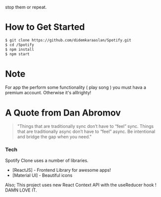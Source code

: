 stop them or repeat.

# How to Get Started

```sh
$ git clone https://github.com/didemkaraaslan/Spotify.git
$ cd /Spotify
$ npm install
$ npm start
```

# Note

For app the perform some functionality ( play song ) you must hava a premium account. Otherwise it's alllrighty!

# A Quote from Dan Abromov

> "Things that are traditionally sync don’t have to “feel” sync. Things that are traditionally async don’t have to “feel” async. Be intentional and bridge the gap when you need."

### Tech

Spotify Clone uses a number of libraries.

- [ReactJS] - Frontend Library for awesome apps!
- [Material UI] - Beautiful icons

Also;
This project uses new React Context API with the useReducer hook ! DAMN LOVE IT.
